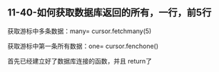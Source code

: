 ## 11-40-如何获取数据库返回的所有，一行，前5行

获取游标中多条数据：many= cursor.fetchmany(5)

获取游标中第一条所有数据：one= cursor.fenchone()

首先已经建立好了数据库连接的函数，并且 return了
